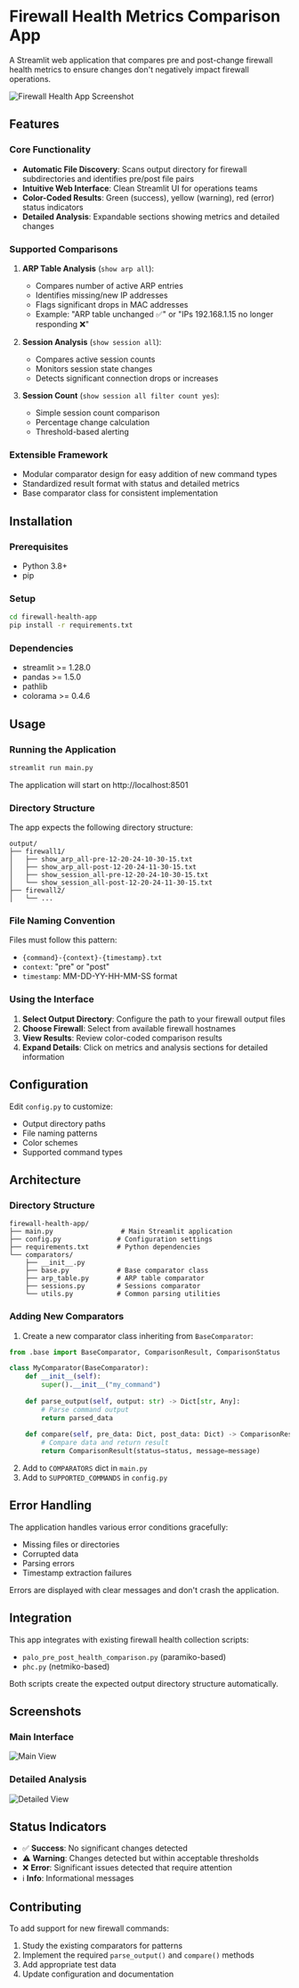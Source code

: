# Firewall Health Metrics Comparison App

A Streamlit web application that compares pre and post-change firewall health metrics to ensure changes don't negatively impact firewall operations.

![Firewall Health App Screenshot](https://github.com/user-attachments/assets/d91920cf-4863-47ff-8d6f-a801a9b4a2fe)

## Features

### Core Functionality
- **Automatic File Discovery**: Scans output directory for firewall subdirectories and identifies pre/post file pairs
- **Intuitive Web Interface**: Clean Streamlit UI for operations teams
- **Color-Coded Results**: Green (success), yellow (warning), red (error) status indicators
- **Detailed Analysis**: Expandable sections showing metrics and detailed changes

### Supported Comparisons
1. **ARP Table Analysis** (`show arp all`):
   - Compares number of active ARP entries
   - Identifies missing/new IP addresses
   - Flags significant drops in MAC addresses
   - Example: "ARP table unchanged ✅" or "IPs 192.168.1.15 no longer responding ❌"

2. **Session Analysis** (`show session all`):
   - Compares active session counts
   - Monitors session state changes
   - Detects significant connection drops or increases

3. **Session Count** (`show session all filter count yes`):
   - Simple session count comparison
   - Percentage change calculation
   - Threshold-based alerting

### Extensible Framework
- Modular comparator design for easy addition of new command types
- Standardized result format with status and detailed metrics
- Base comparator class for consistent implementation

## Installation

### Prerequisites
- Python 3.8+
- pip

### Setup
```bash
cd firewall-health-app
pip install -r requirements.txt
```

### Dependencies
- streamlit >= 1.28.0
- pandas >= 1.5.0
- pathlib
- colorama >= 0.4.6

## Usage

### Running the Application
```bash
streamlit run main.py
```

The application will start on http://localhost:8501

### Directory Structure
The app expects the following directory structure:
```
output/
├── firewall1/
│   ├── show_arp_all-pre-12-20-24-10-30-15.txt
│   ├── show_arp_all-post-12-20-24-11-30-15.txt
│   ├── show_session_all-pre-12-20-24-10-30-15.txt
│   └── show_session_all-post-12-20-24-11-30-15.txt
├── firewall2/
│   └── ...
```

### File Naming Convention
Files must follow this pattern:
- `{command}-{context}-{timestamp}.txt`
- `context`: "pre" or "post"
- `timestamp`: MM-DD-YY-HH-MM-SS format

### Using the Interface
1. **Select Output Directory**: Configure the path to your firewall output files
2. **Choose Firewall**: Select from available firewall hostnames
3. **View Results**: Review color-coded comparison results
4. **Expand Details**: Click on metrics and analysis sections for detailed information

## Configuration

Edit `config.py` to customize:
- Output directory paths
- File naming patterns
- Color schemes
- Supported command types

## Architecture

### Directory Structure
```
firewall-health-app/
├── main.py                 # Main Streamlit application
├── config.py              # Configuration settings
├── requirements.txt       # Python dependencies
└── comparators/
    ├── __init__.py
    ├── base.py            # Base comparator class
    ├── arp_table.py       # ARP table comparator
    ├── sessions.py        # Sessions comparator
    └── utils.py           # Common parsing utilities
```

### Adding New Comparators

1. Create a new comparator class inheriting from `BaseComparator`:
```python
from .base import BaseComparator, ComparisonResult, ComparisonStatus

class MyComparator(BaseComparator):
    def __init__(self):
        super().__init__("my_command")
    
    def parse_output(self, output: str) -> Dict[str, Any]:
        # Parse command output
        return parsed_data
    
    def compare(self, pre_data: Dict, post_data: Dict) -> ComparisonResult:
        # Compare data and return result
        return ComparisonResult(status=status, message=message)
```

2. Add to `COMPARATORS` dict in `main.py`
3. Add to `SUPPORTED_COMMANDS` in `config.py`

## Error Handling

The application handles various error conditions gracefully:
- Missing files or directories
- Corrupted data
- Parsing errors
- Timestamp extraction failures

Errors are displayed with clear messages and don't crash the application.

## Integration

This app integrates with existing firewall health collection scripts:
- `palo_pre_post_health_comparison.py` (paramiko-based)
- `phc.py` (netmiko-based)

Both scripts create the expected output directory structure automatically.

## Screenshots

### Main Interface
![Main View](https://github.com/user-attachments/assets/d91920cf-4863-47ff-8d6f-a801a9b4a2fe)

### Detailed Analysis
![Detailed View](https://github.com/user-attachments/assets/36eb37b6-f3cc-4e42-b97f-0fd84cf8e683)

## Status Indicators

- ✅ **Success**: No significant changes detected
- ⚠️ **Warning**: Changes detected but within acceptable thresholds
- ❌ **Error**: Significant issues detected that require attention
- ℹ️ **Info**: Informational messages

## Contributing

To add support for new firewall commands:
1. Study the existing comparators for patterns
2. Implement the required `parse_output()` and `compare()` methods
3. Add appropriate test data
4. Update configuration and documentation